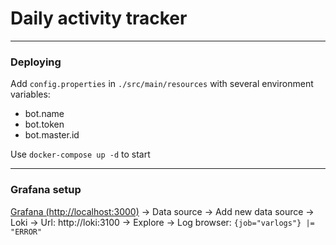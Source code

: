 # Daily activity tracker

---

### Deploying

Add `config.properties` in `./src/main/resources` with several environment variables:
* bot.name
* bot.token
* bot.master.id

Use `docker-compose up -d` to start

---

### Grafana setup

[Grafana (http://localhost:3000)](http://localhost:3000) &rarr; Data source &rarr; Add new data source &rarr;
Loki &rarr; Url: http://loki:3100 &rarr; Explore &rarr; Log browser: `{job="varlogs"} |= "ERROR"`
